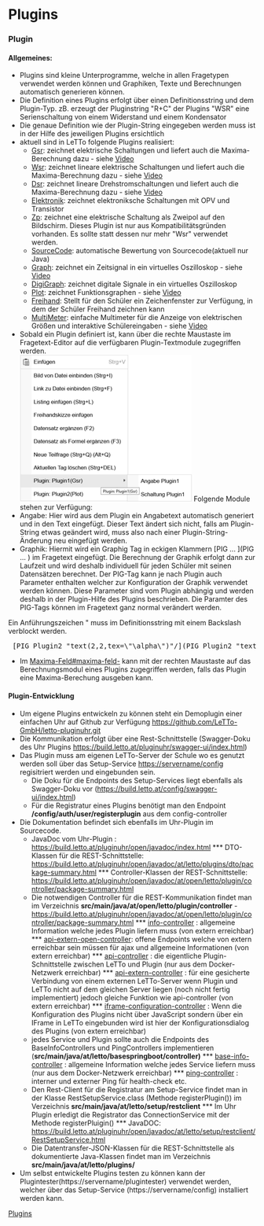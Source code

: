# Plugins
### Plugin
#### Allgemeines:
* Plugins sind kleine Unterprogramme, welche in allen Fragetypen verwendet werden können und Graphiken, Texte und Berechnungen automatisch generieren können.
* Die Definition eines Plugins erfolgt über einen Definitionsstring und dem Plugin-Typ. zB. erzeugt der Pluginstring "R+C" der Plugins "WSR" eine Serienschaltung von einem Widerstand und einem Kondensator
* Die genaue Definition wie der Plugin-String eingegeben werden muss ist in der Hilfe des jeweiligen Plugins ersichtlich
* aktuell sind in LeTTo folgende Plugins realisiert:
  * [Gsr](../Gsr/index.md): zeichnet elektrische Schaltungen und liefert auch die Maxima-Berechnung dazu - siehe [Video](https://youtu.be/TIG0KI59k6I)
  * [Wsr](../Wsr/index.md): zeichnet lineare elektrische Schaltungen und liefert auch die Maxima-Berechnung dazu  - siehe [Video](https://youtu.be/YL-T-61QUh4)
  * [Dsr](../Dsr/index.md): zeichnet lineare Drehstromschaltungen und liefert auch die Maxima-Berechnung dazu  - siehe [Video](https://youtu.be/Z62GKTSbKDA)
  * [Elektronik](../Elektronik/index.md): zeichnet elektroniksche Schaltungen mit OPV und Transistor
  * [Zp](/notimplemented/index.md): zeichnet eine elektrische Schaltung als Zweipol auf den Bildschirm. Dieses Plugin ist nur aus Kompatibilitätsgründen  vorhanden. Es sollte statt dessen nur mehr "Wsr" verwendet werden.
  * [SourceCode](../CodeCheck/index.md): automatische Bewertung von Sourcecode(aktuell nur Java)
  * [Graph](../Graph/index.md): zeichnet ein Zeitsignal in ein virtuelles Oszilloskop  - siehe [Video](https://youtu.be/O7dSg1LACq8)
  * [DigiGraph](../DigiGraph/index.md): zeichnet digitale Signale in ein virtuelles Oszilloskop 
  * [Plot](../Plot/index.md): zeichnet Funktionsgraphen  - siehe [Video](https://youtu.be/s0ju5sV31yU)
  * [Freihand](../Freihand/index.md): Stellt für den Schüler ein Zeichenfenster zur Verfügung, in dem der Schüler Freihand zeichnen kann
  * [MultiMeter](../MultiMeter/index.md): einfache Multimeter für die Anzeige von elektrischen Größen und interaktive Schülereingaben  - siehe [Video](https://youtu.be/FYuSCteWRQc)
* Sobald ein Plugin definiert ist, kann über die rechte Maustaste im Fragetext-Editor auf die verfügbaren Plugin-Textmodule zugegriffen werden.
<br>![350px-ClipCapIt-210124-094149.PNG](350px-ClipCapIt-210124-094149.PNG)
Folgende Module stehen zur Verfügung:
* Angabe: Hier wird aus dem Plugin ein Angabetext automatisch generiert und in den Text eingefügt. Dieser Text ändert sich nicht, falls am Plugin-String etwas geändert wird, muss also nach einer Plugin-String-Änderung neu eingefügt werden.
* Graphik: Hiermit  wird ein Graphig Tag in eckigen Klammern [PIG ... ](PIG ... ) im Fragetext eingefügt. Die Berechnung der Graphik erfolgt dann zur Laufzeit und wird deshalb individuell für jeden Schüler mit seinen Datensätzen berechnet. Der PIG-Tag kann je nach Plugin auch Parameter enthalten welcher zur Konfiguration der Graphik verwendet werden können. Diese Parameter sind vom Plugin abhängig und werden deshalb in der Plugin-Hilfe des Plugins beschrieben. Die Paramter des PIG-Tags können im Fragetext ganz normal verändert werden. 

Ein Anführungszeichen " muss im Definitionsstring mit einem Backslash verblockt werden.
<pre> [PIG Plugin2 "text(2,2,tex=\"\alpha\")"/](PIG Plugin2 "text(2,2,tex=\"\alpha\")"/) </pre>
* Im [Maxima-Feld#maxima-feld-](../BeispielsammlungEditieren#maxima-feld-/index.md#maxima-feld-) kann mit der rechten Maustaste auf das Berechnungsmodul eines Plugins zugegriffen werden, falls das Plugin eine Maxima-Berechung ausgeben kann.

####  Plugin-Entwicklung 

* Um eigene Plugins entwickeln zu können steht ein Demoplugin einer einfachen Uhr auf Github zur Verfügung https://github.com/LeTTo-GmbH/letto-pluginuhr.git
* Die Kommunikation erfolgt über eine Rest-Schnittstelle (Swagger-Doku des Uhr Plugins https://build.letto.at/pluginuhr/swagger-ui/index.html)
* Das Plugin muss am eigenen LeTTo-Server der Schule wo es genutzt werden soll über das Setup-Service [https://servername/config](https://name/config) regisitriert werden und eingebunden sein.
  * Die Doku für die Endpoints des Setup-Services liegt ebenfalls als Swagger-Doku vor (https://build.letto.at/config/swagger-ui/index.html) 
  * Für die Registratur eines Plugins benötigt man den Endpoint **/config/auth/user/registerplugin** aus dem config-controller
* Die Dokumentation befindet sich ebenfalls im Uhr-Plugin im Sourcecode.
  * JavaDoc vom Uhr-Plugin : https://build.letto.at/pluginuhr/open/javadoc/index.html
*** DTO-Klassen für die REST-Schnittstelle: https://build.letto.at/pluginuhr/open/javadoc/at/letto/plugins/dto/package-summary.html
*** Controller-Klassen der REST-Schnittstelle: https://build.letto.at/pluginuhr/open/javadoc/at/open/letto/plugin/controller/package-summary.html
  * Die notwendigen Controller für die REST-Kommunikation findet man im Verzeichnis **src/main/java/at/open/letto/plugin/controller** - https://build.letto.at/pluginuhr/open/javadoc/at/open/letto/plugin/controller/package-summary.html
*** [info-controller](https://build.letto.at/pluginuhr/open/javadoc/at/open/letto/plugin/controller/InfoController.html) :  allgemeine Information welche jedes Plugin liefern muss (von extern erreichbar)
*** [api-extern-open-controller](https://build.letto.at/pluginuhr/open/javadoc/at/open/letto/plugin/controller/ApiExternOpenController.html): offene Endpoints welche von extern erreichbar sein müssen für ajax und allgemeine Informationen (von extern erreichbar)
*** [api-controller](https://build.letto.at/pluginuhr/open/javadoc/at/open/letto/plugin/controller/ApiController.html) : die eigentliche Plugin-Schnittstelle zwischen LeTTo und Plugin (nur aus dem Docker-Netzwerk erreichbar)
*** [api-extern-controller](https://build.letto.at/pluginuhr/open/javadoc/at/open/letto/plugin/controller/ApiExternController.html) : für eine gesicherte Verbindung von einem externen LeTTo-Server wenn Plugin und LeTTo nicht auf dem gleichen Server liegen (noch nicht fertig implementiert) jedoch gleiche Funktion wie api-controller  (von extern erreichbar)
*** [iframe-configuration-controller](https://build.letto.at/pluginuhr/open/javadoc/at/open/letto/plugin/controller/IFrameConfigurationController.html) : Wenn die Konfiguration des Plugins nicht über JavaScript sondern über ein IFrame in LeTTo eingebunden wird ist hier der Konfigurationsdialog des Plugins (von extern erreichbar)
  * jedes Service und Plugin sollte auch die Endpoints des BaseInfoControllers und PingControllers implementieren (**src/main/java/at/letto/basespringboot/controller)** 
*** [base-info-controller](https://build.letto.at/pluginuhr/open/javadoc/at/letto/basespringboot/controller/BaseInfoController.html) : allgemeine Information welche jedes Service liefern muss (nur aus dem Docker-Netzwerk erreichbar)
*** [ping-controller](https://build.letto.at/pluginuhr/open/javadoc/at/letto/basespringboot/controller/PingController.html) : interner und externer Ping für health-check etc.
  * Den Rest-Client für die Registratur am Setup-Service findet man in der Klasse RestSetupService.class (Methode registerPlugin()) im Verzeichnis **src/main/java/at/letto/setup/restclient**
*** Im Uhr Plugin erledigt die Registrator das ConnectionService mit der Methode registerPluigin()
*** JavaDOC: https://build.letto.at/pluginuhr/open/javadoc/at/letto/setup/restclient/RestSetupService.html
  * Die Datentransfer-JSON-Klassen für die REST-Schnittstelle als dokumentierte Java-Klassen findet man im Verzeichnis **src/main/java/at/letto/plugins/**
* Um selbst entwickelte Plugins testen zu können kann der Plugintester(https://servername/plugintester)  verwendet werden, welcher über das Setup-Service (https://servername/config) installiert werden kann.

[Plugins](../Plugins/index.md)

